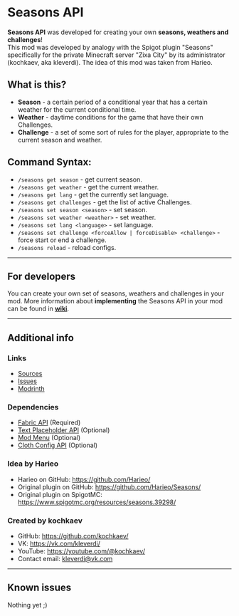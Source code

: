 # Seasons API

**Seasons API** was developed for creating your own **seasons, weathers and challenges**!<br>
This mod was developed by analogy with the Spigot plugin "Seasons" specifically for the private Minecraft server "Zixa City" by its administrator (kochkaev, aka kleverdi). The idea of this mod was taken from Harieo.

## What is this?
- **Season** - a certain period of a conditional year that has a certain weather for the current conditional time.
- **Weather** - daytime conditions for the game that have their own Challenges.
- **Challenge** - a set of some sort of rules for the player, appropriate to the current season and weather.

## Command Syntax:
- `/seasons get season` - get current season.
- `/seasons get weather` - get the current weather.
- `/seasons get lang` - get the currently set language.
- `/seasons get challenges` - get the list of active Challenges.
- `/seasons set season <season>` - set season.
- `/seasons set weather <weather>` - set weather.
- `/seasons set lang <language>` - set language.
- `/seasons set challenge <forceAllow | forceDisable> <challenge>` - force start or end a challenge.
- `/seasons reload` - reload configs.

***

## For developers
You can create your own set of seasons, weathers and challenges in your mod. More information about **implementing** the Seasons API in your mod can be found in **[wiki](https://github.com/kochkaev/seasons-api/wiki)**.

***

## Additional info
### Links
- [Sources](https://github.com/kochkaev/seasons-api)
- [Issues](https://github.com/kochkaev/seasons-api/issues)
- [Modrinth](https://modrinth.com/mod/seasons-api)
### Dependencies
- [Fabric API](https://modrinth.com/mod/fabric-api) (Required)
- [Text Placeholder API](https://modrinth.com/mod/placeholder-api) (Optional)
- [Mod Menu](https://modrinth.com/mod/modmenu) (Optional)
- [Cloth Config API](https://modrinth.com/mod/cloth-config) (Optional)
### Idea by Harieo
- Harieo on GitHub: https://github.com/Harieo/
- Original plugin on GitHub: https://github.com/Harieo/Seasons/
- Original plugin on SpigotMC: https://www.spigotmc.org/resources/seasons.39298/
### Created by kochkaev
- GitHub: https://github.com/kochkaev/
- VK: https://vk.com/kleverdi/
- YouTube: https://youtube.com/@kochkaev/
- Contact email: kleverdi@vk.com

***

## Known issues
Nothing yet ;)
